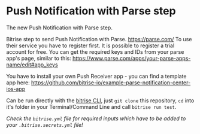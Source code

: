 # Push Notification with Parse step

The new Push Notification with Parse step.

Bitrise step to send Push Notification with Parse. https://parse.com/
To use their service you have to register first. It is possible to register a trial account for free.
You can get the required keys and IDs from your parse app's page, similar to this: https://www.parse.com/apps/your-parse-apps-name/edit#app_keys

You have to install your own Push Receiver app - you can find a template app here: https://github.com/bitrise-io/example-parse-notification-center-ios-app


Can be run directly with the [bitrise CLI](https://github.com/bitrise-io/bitrise),
just `git clone` this repository, `cd` into it's folder in your Terminal/Command Line
and call `bitrise run test`.

*Check the `bitrise.yml` file for required inputs which have to be
added to your `.bitrise.secrets.yml` file!*
